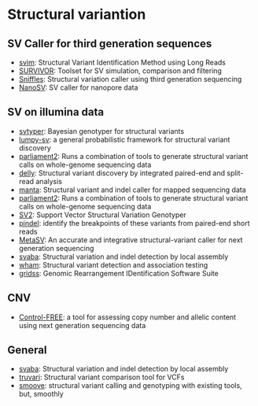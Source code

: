 # Structural variantion


## SV Caller for third generation sequences
* [svim](https://github.com/eldariont/svim): Structural Variant Identification Method using Long Reads
* [SURVIVOR](https://github.com/fritzsedlazeck/SURVIVOR): Toolset for SV simulation, comparison and filtering
* [Sniffles](https://github.com/fritzsedlazeck/Sniffles): Structural variation caller using third generation sequencing
* [NanoSV](https://github.com/mroosmalen/nanosv): SV caller for nanopore data


## SV on illumina data
* [svtyper](https://github.com/hall-lab/svtyper): Bayesian genotyper for structural variants
* [lumpy-sv](https://github.com/arq5x/lumpy-sv): a general probabilistic framework for structural variant discovery
* [parliament2](https://github.com/dnanexus/parliament2): Runs a combination of tools to generate structural variant calls on whole-genome sequencing data
* [delly](https://github.com/dellytools/delly): Structural variant discovery by integrated paired-end and split-read analysis
* [manta](https://github.com/Illumina/manta): Structural variant and indel caller for mapped sequencing data
* [parliament2](https://github.com/dnanexus/parliament2): Runs a combination of tools to generate structural variant calls on whole-genome sequencing data
* [SV2](https://github.com/dantaki/SV2): Support Vector Structural Variation Genotyper
* [pindel](https://github.com/genome/pindel):  identify the breakpoints of these variants from paired-end short reads
* [MetaSV](https://bioinform.github.io/metasv/): An accurate and integrative structural-variant caller for next generation sequencing
* [svaba](https://github.com/walaj/svaba): Structural variation and indel detection by local assembly
* [wham](https://github.com/zeeev/wham): Structural variant detection and association testing
* [gridss](https://github.com/PapenfussLab/gridss): Genomic Rearrangement IDentification Software Suite

## CNV

* [Control-FREE](http://boevalab.com/FREEC/): a tool for assessing copy number and allelic content using next generation sequencing data



## General
* [svaba](https://github.com/walaj/svaba): Structural variation and indel detection by local assembly
* [truvari](https://github.com/spiralgenetics/truvari): Structural variant comparison tool for VCFs
* [smoove](https://github.com/brentp/smoove): structural variant calling and genotyping with existing tools, but, smoothly
